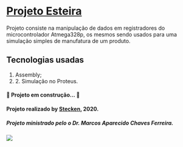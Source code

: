 <h1>
    <a href="https://pt-br.reactjs.org/">Projeto Esteira</a>
</h1>
<p>Projeto consiste na manipulação de dados em registradores do microcontrolador Atmega328p, os mesmos sendo usados para uma simulação simples de manufatura de um produto.</p>
<h2> Tecnologias usadas </h2>
<ol>
	<li>Assembly;</li>
	<li>2. Simulação no Proteus.</li>
</ol>
<h4> 
🚧  Projeto em construção...  🚧
</h4>
<h4>Projeto realizado by <a href="https://twitter.com/ThinkingStecken">Stecken</a>, 2020.</h4>
<h5>Projeto ministrado pelo o Dr. Marcos Aparecido Chaves Ferreira.</h5>
<img src="https://img.shields.io/static/v1?label=&message=Stecken&color=7159c1&style=for-the-badge&"/>
